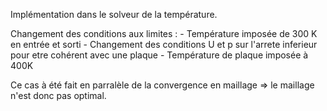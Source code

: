 Implémentation dans le solveur de la température.

Changement des conditions aux limites :
    - Température imposée de 300 K en entrée et sorti
    - Changement des conditions U et p sur l'arrete inferieur pour etre cohérent avec une plaque
    - Température de plaque imposée à 400K

Ce cas à été fait en parralèle de la convergence en maillage => le maillage n'est donc pas optimal.
